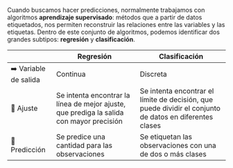 Cuando buscamos hacer predicciones, normalmente trabajamos con algoritmos **aprendizaje supervisado**: métodos que a partir de datos etiquetados, nos permiten reconstruir las relaciones entre las variables y las etiquetas. Dentro de este conjunto de algoritmos, podemos identificar dos grandes subtipos: **regresión** y **clasificación**. 

|                  |       Regresión         |     Clasificación           |
|:-----------------|-------------------------|-----------------------------|
|➡️ Variable de salida|Continua                 |Discreta                     |
|🔧 Ajuste            |Se intenta encontrar la línea de mejor ajuste, que prediga la salida con mayor precisión|Se intenta encontrar el límite de decisión, que puede dividir el conjunto de datos en diferentes clases |
|🔮 Predicción        |Se predice una cantidad para las observaciones  | Se etiquetan las observaciones con una de dos o más clases|




